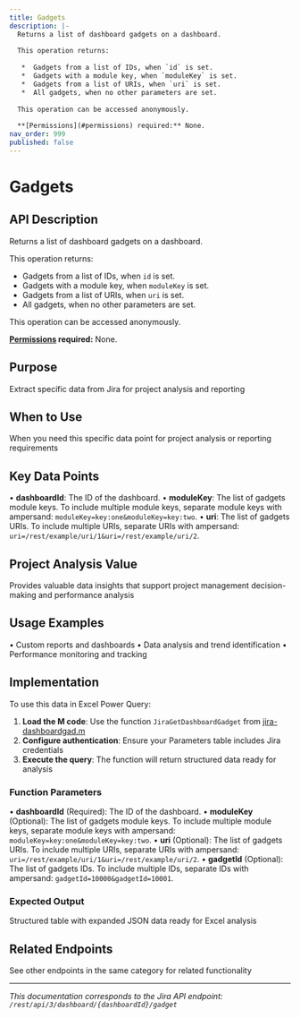 ```yaml
---
title: Gadgets
description: |-
  Returns a list of dashboard gadgets on a dashboard.
  
  This operation returns:
  
   *  Gadgets from a list of IDs, when `id` is set.
   *  Gadgets with a module key, when `moduleKey` is set.
   *  Gadgets from a list of URIs, when `uri` is set.
   *  All gadgets, when no other parameters are set.
  
  This operation can be accessed anonymously.
  
  **[Permissions](#permissions) required:** None.
nav_order: 999
published: false
---
```


# Gadgets

## API Description
Returns a list of dashboard gadgets on a dashboard.

This operation returns:

 *  Gadgets from a list of IDs, when `id` is set.
 *  Gadgets with a module key, when `moduleKey` is set.
 *  Gadgets from a list of URIs, when `uri` is set.
 *  All gadgets, when no other parameters are set.

This operation can be accessed anonymously.

**[Permissions](#permissions) required:** None.

## Purpose
Extract specific data from Jira for project analysis and reporting

## When to Use
When you need this specific data point for project analysis or reporting requirements

## Key Data Points
• **dashboardId**: The ID of the dashboard.
• **moduleKey**: The list of gadgets module keys. To include multiple module keys, separate module keys with ampersand: `moduleKey=key:one&moduleKey=key:two`.
• **uri**: The list of gadgets URIs. To include multiple URIs, separate URIs with ampersand: `uri=/rest/example/uri/1&uri=/rest/example/uri/2`.

## Project Analysis Value
Provides valuable data insights that support project management decision-making and performance analysis

## Usage Examples
• Custom reports and dashboards
• Data analysis and trend identification
• Performance monitoring and tracking

## Implementation
To use this data in Excel Power Query:

1. **Load the M code**: Use the function `JiraGetDashboardGadget` from [jira-dashboardgad.m](../assets/jira-dashboardgad.m)
2. **Configure authentication**: Ensure your Parameters table includes Jira credentials
3. **Execute the query**: The function will return structured data ready for analysis

### Function Parameters
• **dashboardId** (Required): The ID of the dashboard.
• **moduleKey** (Optional): The list of gadgets module keys. To include multiple module keys, separate module keys with ampersand: `moduleKey=key:one&moduleKey=key:two`.
• **uri** (Optional): The list of gadgets URIs. To include multiple URIs, separate URIs with ampersand: `uri=/rest/example/uri/1&uri=/rest/example/uri/2`.
• **gadgetId** (Optional): The list of gadgets IDs. To include multiple IDs, separate IDs with ampersand: `gadgetId=10000&gadgetId=10001`.

### Expected Output
Structured table with expanded JSON data ready for Excel analysis

## Related Endpoints
See other endpoints in the same category for related functionality

---
*This documentation corresponds to the Jira API endpoint: `/rest/api/3/dashboard/{dashboardId}/gadget`*

